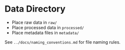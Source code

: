# Data Directory

- Place raw data in `raw/`
- Place processed data in `processed/`
- Place metadata files in `metadata/`

See `../docs/naming_conventions.md` for file naming rules.
